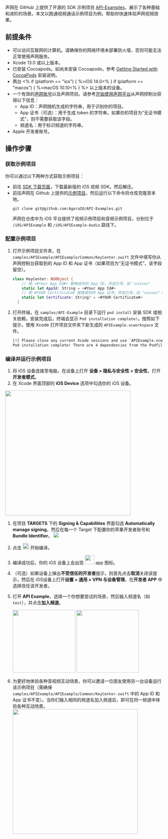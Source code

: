 声网在 GitHub 上提供了开源的 SDK 示例项目 [API-Examples](https://github.com/AgoraIO/API-Examples/tree/main/iOS/APIExample)，展示了各种基础和进阶的场景。本文以跑通视频通话示例项目为例，帮助你快速体验声网视频效果。


## 前提条件

<!--  以下是 fragment 的内容，仅供 review，发布时删除
$$bbe55090-5cb0-11ec-af4b-2b38abdb1c68
{
"platform": "ios"
}
$$  -->


 - 可以访问互联网的计算机。请确保你的网络环境未部署防火墙，否则可能无法正常使用声网服务。
 - Xcode 13.0 或以上版本。
 - 已安装 Cocoapods。如尚未安装 Cocoapods，参考 [Getting Started with CocoaPods](https://guides.cocoapods.org/using/getting-started.html#getting-started) 安装说明。
 - 两台 <% if (platform == "ios") { %>iOS 14.0<% } if (platform == "macos") { %>macOS 10.10<% } %> 以上版本的设备。
 - 一个有效的[声网账号](https://docs.agora.io/cn/Agora%20Platform/sign_in_and_sign_up)以及声网项目。请参考[开始使用声网平台](https://docs.agora.io/cn/Agora%20Platform/get_appid_token?platform=All%20Platforms)从声网控制台获得以下信息：
   - App ID：声网随机生成的字符串，用于识别你的项目。
   - App 证书（可选）：用于生成 token 的字符串。如果你的项目为“无证书模式”，则不需要获取该字段。
   - 频道名：用于标识频道的字符串。
 - Apple 开发者账号。

## 操作步骤

### 获取示例项目

你可以通过以下两种方式获取示例项目：
- 前往 [SDK 下载页面](./downloads?platform=iOS)，下载最新版的 iOS 视频 SDK，然后解压。
- 前往声网在 Github 上提供的[示例项目](https://github.com/AgoraIO/API-Examples/tree/main)，然后运行以下命令将仓库克隆至本地。
    ```shell
  git clone git@github.com:AgoraIO/API-Examples.git
  ```
  <div class="alert info">声网在仓库中为 iOS 平台提供了视频示例项目和音频示例项目，分别位于 <code>/iOS/APIExample</code> 和 <code>/iOS/APIExample-Audio</code> 路径下。</div>


### 配置示例项目

1. 打开示例项目文件夹，在 `samples/APIExample/APIExample/Common/KeyCenter.swift` 文件中填写你从声网控制台获取到的 App ID 和 App 证书（如果项目为“无证书模式”，该字段留空）。
    ```swift
    class KeyCenter: NSObject {
        // 把 <#Your App Id#> 替换成你的 App ID，并加引号，如 "xxxxxx"
        static let AppId: String = <#Your App Id#>
        // 把 #YOUR Certificate# 替换成你的 App 证书，并加引号，如 "xxxxxx"；该字段可为空
        static let Certificate: String? = <#YOUR Certificate#>
      }
    ```


2. 打开终端，在 `samples/API-Example` 目录下运行 `pod install` 安装 SDK 或相关依赖。安装完成后，终端会显示 `Pod installation complete!`。按照如下提示，使用 Xcode 打开项目文件夹下新生成的 `APIExample.xcworkspace` 文件。
    ```bash
    [!] Please close any current Xcode sessions and use `APIExample.xcworkspace` for this project from now on.
    Pod installation complete! There are 4 dependencies from the Podfile and 4 total pods installed.
    ```
### 编译并运行示例项目

1. 将 iOS 设备连接至电脑，在设备上打开 **设备 > 隐私与安全性 > 安全性**，打开**开发者模式**。
2. 在 Xcode 界面顶部的 **iOS Device** 选项中勾选你的 iOS 设备。
  <img src="https://web-cdn.agora.io/docs-files/1690165346541" width="400"/>

1. 在项目 **TARGETS** 下的 **Signing & Capabilities** 界面勾选 **Automatically manage signing**，然后在每一个 Target 下配置你的苹果开发者账号和 **Bundle Identifier**。
  ![](https://web-cdn.agora.io/docs-files/1690515622771)

2. 点击 <img src="https://web-cdn.agora.io/docs-files/1690171362896" height="20"/> 开始编译。

3. 编译成功后，你的 iOS 设备上会出现 <img src="https://web-cdn.agora.io/docs-files/1690171050099" height="30"/> app 图标。
4. （可选）如果设备上弹出**不受信任的开发者**提示，则首先点击**取消**关闭该提示，然后在 iOS设备上打开**设置 > 通用 > VPN 与设备管理**，在**开发者 APP** 中选择信任该开发者。

5. 打开 **API Example**，选择一个你想要尝试的场景，然后输入频道名（如 `test`），并点击**加入频道**。

    <img src="https://web-cdn.agora.io/docs-files/1690182221128" width="200"/>  
    <img src="https://web-cdn.agora.io/docs-files/1690182273239" width="200"/>


6. 为更好地体验各种音视频互动场景，你可以邀请一位朋友使用另一台设备运行该示例项目（需确保 `samples/APIExample/APIExample/Common/KeyCenter.swift` 中的 App ID 和 App 证书不变）。当你们输入相同的频道名加入频道后，即可在同一频道中体验各种互动场景。
    <img src="https://web-cdn.agora.io/docs-files/1690278567335" width="400"/>



